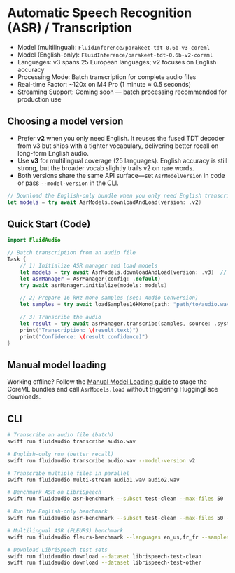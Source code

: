 # Automatic Speech Recognition (ASR) / Transcription

- Model (multilingual): `FluidInference/parakeet-tdt-0.6b-v3-coreml`
- Model (English-only): `FluidInference/parakeet-tdt-0.6b-v2-coreml`
- Languages: v3 spans 25 European languages; v2 focuses on English accuracy
- Processing Mode: Batch transcription for complete audio files
- Real-time Factor: ~120x on M4 Pro (1 minute ≈ 0.5 seconds)
- Streaming Support: Coming soon — batch processing recommended for production use

## Choosing a model version

- Prefer **v2** when you only need English. It reuses the fused TDT decoder from v3 but ships with a tighter vocabulary, delivering better recall on long-form English audio.
- Use **v3** for multilingual coverage (25 languages). English accuracy is still strong, but the broader vocab slightly trails v2 on rare words.
- Both versions share the same API surface—set `AsrModelVersion` in code or pass `--model-version` in the CLI.

```swift
// Download the English-only bundle when you only need English transcripts
let models = try await AsrModels.downloadAndLoad(version: .v2)
```

## Quick Start (Code)

```swift
import FluidAudio

// Batch transcription from an audio file
Task {
    // 1) Initialize ASR manager and load models
    let models = try await AsrModels.downloadAndLoad(version: .v3)  // Switch to .v2 for English-only
    let asrManager = AsrManager(config: .default)
    try await asrManager.initialize(models: models)

    // 2) Prepare 16 kHz mono samples (see: Audio Conversion)
    let samples = try await loadSamples16kMono(path: "path/to/audio.wav")

    // 3) Transcribe the audio
    let result = try await asrManager.transcribe(samples, source: .system)
    print("Transcription: \(result.text)")
    print("Confidence: \(result.confidence)")
}
```

## Manual model loading

Working offline? Follow the [Manual Model Loading guide](ManualModelLoading.md) to stage the CoreML bundles and call `AsrModels.load` without triggering HuggingFace downloads.

## CLI

```bash
# Transcribe an audio file (batch)
swift run fluidaudio transcribe audio.wav

# English-only run (better recall)
swift run fluidaudio transcribe audio.wav --model-version v2

# Transcribe multiple files in parallel
swift run fluidaudio multi-stream audio1.wav audio2.wav

# Benchmark ASR on LibriSpeech
swift run fluidaudio asr-benchmark --subset test-clean --max-files 50

# Run the English-only benchmark
swift run fluidaudio asr-benchmark --subset test-clean --max-files 50 --model-version v2

# Multilingual ASR (FLEURS) benchmark
swift run fluidaudio fleurs-benchmark --languages en_us,fr_fr --samples 10

# Download LibriSpeech test sets
swift run fluidaudio download --dataset librispeech-test-clean
swift run fluidaudio download --dataset librispeech-test-other
```
